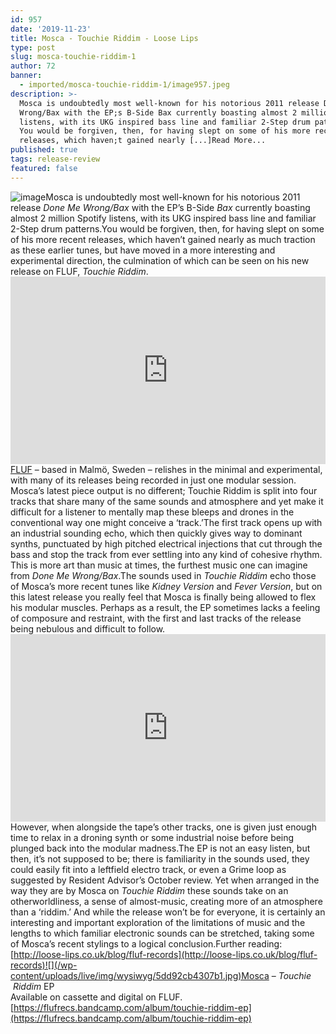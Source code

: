 ```yaml
---
id: 957
date: '2019-11-23'
title: Mosca - Touchie Riddim - Loose Lips
type: post
slug: mosca-touchie-riddim-1
author: 72
banner:
  - imported/mosca-touchie-riddim-1/image957.jpeg
description: >-
  Mosca is undoubtedly most well-known for his notorious 2011 release Done Me
  Wrong/Bax with the EP;s B-Side Bax currently boasting almost 2 million Spotify
  listens, with its UKG inspired bass line and familiar 2-Step drum patterns.
  You would be forgiven, then, for having slept on some of his more recent
  releases, which haven;t gained nearly [...]Read More...
published: true
tags: release-review
featured: false
---
```

![image](../imported/mosca-touchie-riddim-1/image957.jpeg)Mosca is undoubtedly most well-known for his notorious 2011 release _Done Me Wrong/Bax_ with the EP’s B-Side _Bax_ currently boasting almost 2 million Spotify listens, with its UKG inspired bass line and familiar 2-Step drum patterns.You would be forgiven, then, for having slept on some of his more recent releases, which haven’t gained nearly as much traction as these earlier tunes, but have moved in a more interesting and experimental direction, the culmination of which can be seen on his new release on FLUF, _Touchie Riddim_.<iframe width='100%' height='300' scrolling='no' frameborder='no' allow='autoplay' src='https://www.youtube.com/embed/s1jp94Psx18'></iframe>[FLUF](https://flufrecs.bandcamp.com/) – based in Malmö, Sweden – relishes in the minimal and experimental, with many of its releases being recorded in just one modular session. Mosca’s latest piece output is no different; Touchie Riddim is split into four tracks that share many of the same sounds and atmosphere and yet make it difficult for a listener to mentally map these bleeps and drones in the conventional way one might conceive a ‘track.’The first track opens up with an industrial sounding echo, which then quickly gives way to dominant synths, punctuated by high pitched electrical injections that cut through the bass and stop the track from ever settling into any kind of cohesive rhythm. This is more art than music at times, the furthest music one can imagine from _Done Me Wrong/Bax_.The sounds used in _Touchie Riddim_ echo those of Mosca’s more recent tunes like _Kidney Version_ and _Fever Version_, but on this latest release you really feel that Mosca is finally being allowed to flex his modular muscles. Perhaps as a result, the EP sometimes lacks a feeling of composure and restraint, with the first and last tracks of the release being nebulous and difficult to follow.<iframe width='100%' height='300' scrolling='no' frameborder='no' allow='autoplay' src='https://bandcamp.com/EmbeddedPlayer/album=1904618678/size=large/bgcol=ffffff/linkcol=0687f5/tracklist=false/artwork=small/transparent=true/'></iframe>However, when alongside the tape’s other tracks, one is given just enough time to relax in a droning synth or some industrial noise before being plunged back into the modular madness.The EP is not an easy listen, but then, it’s not supposed to be; there is familiarity in the sounds used, they could easily fit into a leftfield electro track, or even a Grime loop as suggested by Resident Advisor’s October review. Yet when arranged in the way they are by Mosca on _Touchie Riddim_ these sounds take on an otherworldliness, a sense of almost-music, creating more of an atmosphere than a ‘riddim.’ And while the release won’t be for everyone, it is certainly an interesting and important exploration of the limitations of music and the lengths to which familiar electronic sounds can be stretched, taking some of Mosca’s recent stylings to a logical conclusion.Further reading: [](http://loose-lips.co.uk/blog/fluf-records)[http://loose-lips.co.uk/blog/fluf-records](http://loose-lips.co.uk/blog/fluf-records)![](/wp-content/uploads/live/img/wysiwyg/5dd92cb4307b1.jpg)Mosca – _Touchie  Riddim_ EP  
Available on cassette and digital on FLUF.  
[](https://flufrecs.bandcamp.com/album/touchie-riddim-ep)[https://flufrecs.bandcamp.com/album/touchie-riddim-ep](https://flufrecs.bandcamp.com/album/touchie-riddim-ep)